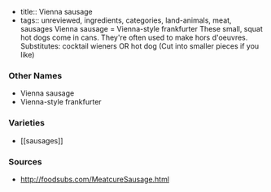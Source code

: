 - title:: Vienna sausage
- tags:: unreviewed, ingredients, categories, land-animals, meat, sausages
Vienna sausage = Vienna-style frankfurter These small, squat hot dogs come in cans. They're often used to make hors d'oeuvres. Substitutes: cocktail wieners OR hot dog (Cut into smaller pieces if you like)

### Other Names

* Vienna sausage
* Vienna-style frankfurter

### Varieties

* [[sausages]]

### Sources
* http://foodsubs.com/MeatcureSausage.html
